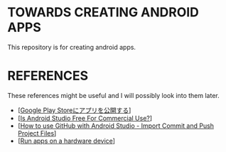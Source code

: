 # TOWARDS CREATING ANDROID APPS
This repository is for creating android apps.

# REFERENCES
These references might be useful and I will possibly look into them later.

- [[Google Play Storeにアプリを公開する](https://qiita.com/minuro/items/536ac3f7c27c1442a1cb)]
- [[Is Android Studio Free For Commercial Use?](https://droidrant.com/is-android-studio-free-for-commercial-use/#Is_Android_Studio_Free_Or_Paid)]
- [[How to use GitHub with Android Studio - Import Commit and Push Project Files](https://dev.to/cardoso/how-to-use-github-with-android-studio-import-commit-and-push-project-files-39ee)]
- [[Run apps on a hardware device](https://developer.android.com/studio/run/device)]